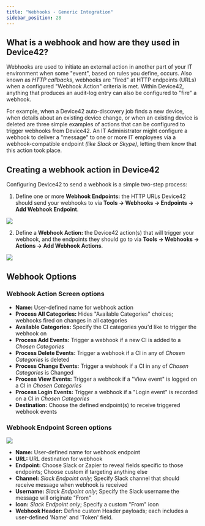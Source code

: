```yaml
---
title: "Webhooks - Generic Integration"
sidebar_position: 28
---
```


## What is a webhook and how are they used in Device42?

Webhooks are used to initiate an external action in another part of your IT environment when some "event", based on rules you define, occurs. Also known as _HTTP callbacks_, webhooks are "fired" at HTTP endpoints (URLs) when a configured "Webhook Action" criteria is met. Within Device42, anything that produces an audit-log entry can also be configured to "fire" a webhook.

For example, when a Device42 auto-discovery job finds a new device, when details about an existing device change, or when an existing device is deleted are three simple examples of actions that can be configured to trigger webhooks from Device42. An IT Administrator might configure a webhook to deliver a "message" to one or more IT employees via a webhook-compatible endpoint _(like Slack or Skype)_, letting them know that this action took place.

## Creating a webhook action in Device42

Configuring Device42 to send a webhook is a simple two-step process:

1. Define one or more **Webhook Endpoints:** the HTTP URLs Device42 should send your webhooks to via **Tools -> Webhooks -> Endpoints -> Add Webhook Endpoint**.

![](/assets/images/WEB-806_1.png)

2. Define a **Webhook Action:** the Device42 action(s) that will trigger your webhook, and the endpoints they should go to via **Tools -> Webhooks -> Actions -> Add Webhook Actions**. 

![](/assets/images/WEB-806_2.png)

## Webhook Options

### Webhook Action Screen options

- **Name:** User-defined name for webhook action 
- **Process All Categories:** Hides "Available Categories" choices; webhooks fired on changes in all categories 
- **Available Categories:** Specify the CI categories you'd like to trigger the webhook on 
- **Process Add Events:** Trigger a webhook if a new CI is added to a _Chosen Categories_ 
- **Process Delete Events:** Trigger a webhook if a CI in any of _Chosen Categories_ is deleted 
- **Process Change Events:** Trigger a webhook if a CI in any of _Chosen Categories_ is Changed 
- **Process View Events:** Trigger a webhook if a "View event" is logged on a CI in _Chosen Categories_ 
- **Process Login Events:** Trigger a webhook if a "Login event" is recorded on a CI in _Chosen Categories_ 
- **Destination:** Choose the defined endpoint(s) to receive triggered webhook events

### Webhook Endpoint Screen options

![](/assets/images/WEB-806_3.png)


- **Name:** User-defined name for webhook endpoint 
- **URL:** URL destination for webhook 
- **Endpoint:** Choose Slack or Zapier to reveal fields specific to those endpoints; Choose custom if targeting anything else 
- **Channel:** _Slack Endpoint only_; Specify Slack channel that should receive message when webhook is received 
- **Username:** _Slack Endpoint only_; Specify the Slack username the message will originate "From" 
- **Icon:** _Slack Endpoint only_; Specify a custom "From" icon 
- **Webhook Header:** Define custom Header payloads; each includes a user-defined 'Name' and 'Token' field.
